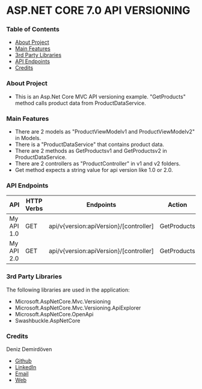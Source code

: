 # ASP.NET CORE 7.0 API VERSIONING

### Table of Contents

- [About Project](#about-project)
- [Main Features](#main-features)
- [3rd Party Libraries](#3rd-party-libraries)
- [API Endpoints](#api-endpoints)
- [Credits](#credits)

### About Project

- This is an Asp.Net Core MVC API versioning example. "GetProducts" method calls product data from ProductDataService.


### Main Features

- There are 2 models as "ProductViewModelv1 and ProductViewModelv2" in Models.
- There is a "ProductDataService" that contains product data. 
- There are 2 methods as GetProductsv1 and GetProductsv2 in ProductDataService. 
- There are 2 controllers as "ProductController" in v1 and v2 folders.
- Get method expects a string value for api version like 1.0 or 2.0.

### API Endpoints
| API            | HTTP Verbs | Endpoints                                | Action        |
| -------------- | ---------- | ---------------------------------------- | ------------- |
| My API 1.0     | GET        | api/v{version:apiVersion}/[controller]   | GetProducts   |
| My API 2.0     | GET        | api/v{version:apiVersion}/[controller]   | GetProducts   |

### 3rd Party Libraries

The following libraries are used in the application:

- Microsoft.AspNetCore.Mvc.Versioning
- Microsoft.AspNetCore.Mvc.Versioning.ApiExplorer
- Microsoft.AspNetCore.OpenApi
- Swashbuckle.AspNetCore

### Credits

Deniz Demirdöven

- [Github](https://github.com/DenizDemirdoven)
- [LinkedIn](https://www.linkedin.com/in/denizdemirdoven)
- [Email](mailto:denizdemirdoven@gmail.com)
- [Web](https://www.denizdemirdoven.com/)
